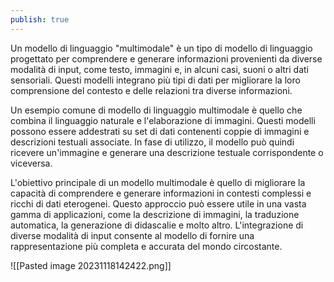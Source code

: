 ```yaml
---
publish: true
---
```


Un modello di linguaggio "multimodale" è un tipo di modello di linguaggio progettato per comprendere e generare informazioni provenienti da diverse modalità di input, come testo, immagini e, in alcuni casi, suoni o altri dati sensoriali. Questi modelli integrano più tipi di dati per migliorare la loro comprensione del contesto e delle relazioni tra diverse informazioni.

Un esempio comune di modello di linguaggio multimodale è quello che combina il linguaggio naturale e l'elaborazione di immagini. Questi modelli possono essere addestrati su set di dati contenenti coppie di immagini e descrizioni testuali associate. In fase di utilizzo, il modello può quindi ricevere un'immagine e generare una descrizione testuale corrispondente o viceversa.

L'obiettivo principale di un modello multimodale è quello di migliorare la capacità di comprendere e generare informazioni in contesti complessi e ricchi di dati eterogenei. Questo approccio può essere utile in una vasta gamma di applicazioni, come la descrizione di immagini, la traduzione automatica, la generazione di didascalie e molto altro. L'integrazione di diverse modalità di input consente al modello di fornire una rappresentazione più completa e accurata del mondo circostante.

![[Pasted image 20231118142422.png]]
